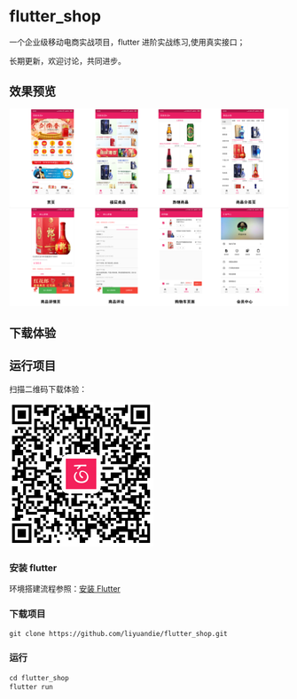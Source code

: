 # flutter_shop

一个企业级移动电商实战项目，flutter 进阶实战练习,使用真实接口；

长期更新，欢迎讨论，共同进步。

## 效果预览

![](assets/images/app_show.jpg)

## 下载体验

## 运行项目

扫描二维码下载体验：

![](assets/images/baixingQR.png)

### 安装 flutter

环境搭建流程参照：[安装 Flutter](https://flutter.dev/docs/get-started/install)

### 下载项目

```
git clone https://github.com/liyuandie/flutter_shop.git
```

### 运行

```
cd flutter_shop
flutter run
```
